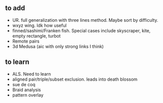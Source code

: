 ## to add
- UR. full generalization with three lines method. Maybe sort by difficulty.
- wxyz wing. Idk how useful
- finned/sashimi/Franken fish. Special cases include skyscraper, kite, empty rectangle, turbot
- Remote pairs
- 3d Medusa (aic with only strong links I think)

## to learn
- ALS. Need to learn
- aligned pair/triple/subset exclusion. leads into death blossom
- sue de coq
- Braid analysis
- pattern overlay